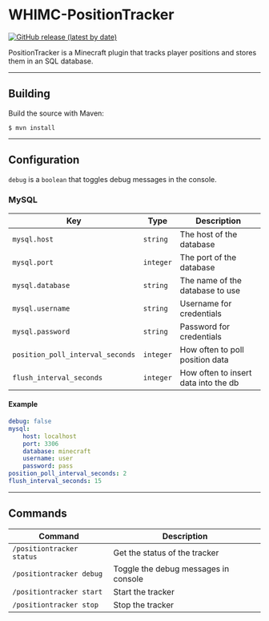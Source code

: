 # WHIMC-PositionTracker
[![GitHub release (latest by date)](https://img.shields.io/github/v/release/whimc/Position-Tracker?label=download&logo=github)](https://github.com/whimc/Position-Tracker/releases/latest)

PositionTracker is a Minecraft plugin that tracks player positions and stores them in an SQL database.

---

## Building
Build the source with Maven:
```
$ mvn install
```

---

## Configuration

`debug` is a `boolean` that toggles debug messages in the console.

### MySQL
| Key	                             | Type	     | Description                          |
|----------------------------------|-----------|--------------------------------------|
| `mysql.host`	                    | `string`  | The host of the database             |
| `mysql.port`	                    | `integer` | The port of the database             |
| `mysql.database`                 | `string`  | The name of the database to use      |
| `mysql.username`                 | `string`  | Username for credentials             |
| `mysql.password`                 | `string`  | Password for credentials             |
| `position_poll_interval_seconds` | `integer` | How often to poll position data      |
| `flush_interval_seconds`         | `integer` | How often to insert data into the db |

#### Example
```yaml
debug: false
mysql:
    host: localhost
    port: 3306
    database: minecraft
    username: user
    password: pass
position_poll_interval_seconds: 2
flush_interval_seconds: 15
```

---

## Commands
| Command	                | Description                          |
|---------------------------|--------------------------------------|
| `/positiontracker status`	| Get the status of the tracker        |
| `/positiontracker debug`  | Toggle the debug messages in console |
| `/positiontracker start`  | Start the tracker                    |
| `/positiontracker stop`   | Stop the tracker                     |

